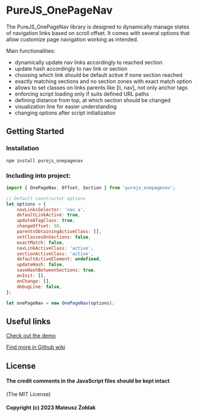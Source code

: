 # PureJS_OnePageNav

The PureJS_OnePageNav library is designed to dynamically manage states of navigation links based on scroll offset. It comes with several options that allow customize page navigation working as intended.

Main functionalities:

-   dynamically update nav links accordingly to reached section
-   update hash accordingly to nav link or section
-   choosing which link should be default active if none section reached
-   exactly matching sections and no section zones with exact match option
-   allows to set classes on links parents like [li, nav], not only anchor tags
-   enforcing script loading only if suits defined URL paths
-   defining distance from top, at which section should be changed
-   visualization line for easier understanding
-   changing options after script initialization

## Getting Started

### Installation

`npm install purejs_onepagenav`

### Including into project:

```js
import { OnePageNav, Offset, Section } from 'purejs_onepagenav';

// Default constructor options
let options = {
    navLinksSelector: 'nav a',
    defaultLinkActive: true,
    updateATagClass: true,
    changeOffset: 50,
    parentsObtainingActiveClass: [],
    setClassesOnSections: false,
    exactMatch: false,
    navLinkActiveClass: 'active',
    sectionActiveClass: 'active',
    defaultActiveElement: undefined,
    updateHash: false,
    saveHashBetweenSections: true,
    onInit: [],
    onChange: [],
    debugLine: false,
};

let onePageNav = new OnePageNav(options);
```

## Useful links

[Check out the demo](https://m-zoldak.github.io/PureJS_OnePageNav/demo/)

[Find more in Github wiki](https://github.com/m-zoldak/PureJS_OnePageNav/wiki/Configuration)

## License

#### The credit comments in the JavaScript files should be kept intact

(The MIT License)

#### Copyright (c) 2023 Mateusz Żołdak
